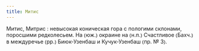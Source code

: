 ```yaml
---
title: Митис
---
```


Митис, Митрис
: невысокая коническая гора с пологими склонами, поросшими редколесьем. На ⦅юж.⦆ окраине на ⦅н.п.⦆ Счастливое ⦅Бахч.⦆ в междуречье ⦅рр.⦆ Биюк-Узенбаш и Кучук-Узенбаш ⦅пр. № 3⦆.
